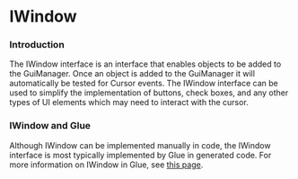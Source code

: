 # IWindow

### Introduction

The IWindow interface is an interface that enables objects to be added to the GuiManager. Once an object is added to the GuiManager it will automatically be tested for Cursor events. The IWindow interface can be used to simplify the implementation of buttons, check boxes, and any other types of UI elements which may need to interact with the cursor.

### IWindow and Glue

Although IWindow can be implemented manually in code, the IWindow interface is most typically implemented by Glue in generated code. For more information on IWindow in Glue, see [this page](../../../../../documentation/tools/glue-reference/entities/glue-reference-implements-iwindow.md).
